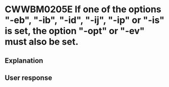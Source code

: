 # CWWBM0205E If one of the options "-eb", "-ib", "-id", "-ij", "-ip" or "-is" is set, the option "-opt" or "-ev" must also be set.

## Explanation

## User response